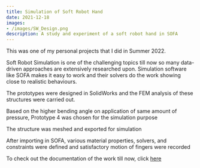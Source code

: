 ```yaml
---
title: Simulation of Soft Robot Hand
date: 2021-12-18
images:
- /images/SW_Design.png
description: A study and experiment of a soft robot hand in SOFA
---
```


This was one of my personal projects that I did in Summer 2022.
    
Soft Robot Simulation is one of the challenging topics till now so many data-driven approaches are extensively researched upon. Simulation software like SOFA makes it easy to work and their solvers do the work showing close to realistic behaviours.
    
The prototypes were designed in SolidWorks and the FEM analysis of these structures were carried out.
    
Based on the higher bending angle on application of same amount of pressure, Prototype 4 was chosen for the simulation purpose
    
The structure was meshed and exported for simulation
    
After importing in SOFA, various material properties, solvers, and constraints were defined and satisfactory motion of fingers were recorded

To check out the documentation of the work till now, click [here](https://drive.google.com/file/d/1cRkN751rlhMFbgSfjBxvMoK9e-g_HvJ6/view?usp=sharing)
